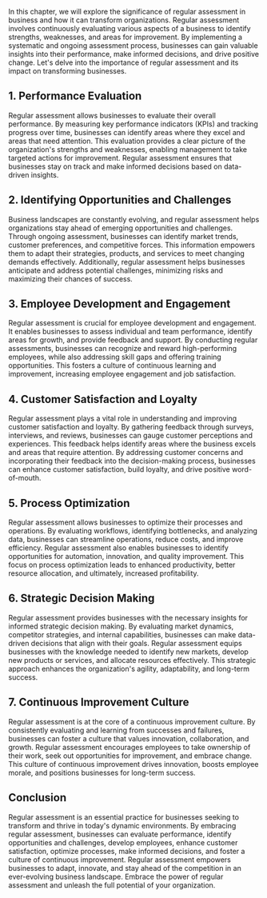 
In this chapter, we will explore the significance of regular assessment in business and how it can transform organizations. Regular assessment involves continuously evaluating various aspects of a business to identify strengths, weaknesses, and areas for improvement. By implementing a systematic and ongoing assessment process, businesses can gain valuable insights into their performance, make informed decisions, and drive positive change. Let's delve into the importance of regular assessment and its impact on transforming businesses.

## 1\. Performance Evaluation

Regular assessment allows businesses to evaluate their overall performance. By measuring key performance indicators (KPIs) and tracking progress over time, businesses can identify areas where they excel and areas that need attention. This evaluation provides a clear picture of the organization's strengths and weaknesses, enabling management to take targeted actions for improvement. Regular assessment ensures that businesses stay on track and make informed decisions based on data-driven insights.

## 2\. Identifying Opportunities and Challenges

Business landscapes are constantly evolving, and regular assessment helps organizations stay ahead of emerging opportunities and challenges. Through ongoing assessment, businesses can identify market trends, customer preferences, and competitive forces. This information empowers them to adapt their strategies, products, and services to meet changing demands effectively. Additionally, regular assessment helps businesses anticipate and address potential challenges, minimizing risks and maximizing their chances of success.

## 3\. Employee Development and Engagement

Regular assessment is crucial for employee development and engagement. It enables businesses to assess individual and team performance, identify areas for growth, and provide feedback and support. By conducting regular assessments, businesses can recognize and reward high-performing employees, while also addressing skill gaps and offering training opportunities. This fosters a culture of continuous learning and improvement, increasing employee engagement and job satisfaction.

## 4\. Customer Satisfaction and Loyalty

Regular assessment plays a vital role in understanding and improving customer satisfaction and loyalty. By gathering feedback through surveys, interviews, and reviews, businesses can gauge customer perceptions and experiences. This feedback helps identify areas where the business excels and areas that require attention. By addressing customer concerns and incorporating their feedback into the decision-making process, businesses can enhance customer satisfaction, build loyalty, and drive positive word-of-mouth.

## 5\. Process Optimization

Regular assessment allows businesses to optimize their processes and operations. By evaluating workflows, identifying bottlenecks, and analyzing data, businesses can streamline operations, reduce costs, and improve efficiency. Regular assessment also enables businesses to identify opportunities for automation, innovation, and quality improvement. This focus on process optimization leads to enhanced productivity, better resource allocation, and ultimately, increased profitability.

## 6\. Strategic Decision Making

Regular assessment provides businesses with the necessary insights for informed strategic decision making. By evaluating market dynamics, competitor strategies, and internal capabilities, businesses can make data-driven decisions that align with their goals. Regular assessment equips businesses with the knowledge needed to identify new markets, develop new products or services, and allocate resources effectively. This strategic approach enhances the organization's agility, adaptability, and long-term success.

## 7\. Continuous Improvement Culture

Regular assessment is at the core of a continuous improvement culture. By consistently evaluating and learning from successes and failures, businesses can foster a culture that values innovation, collaboration, and growth. Regular assessment encourages employees to take ownership of their work, seek out opportunities for improvement, and embrace change. This culture of continuous improvement drives innovation, boosts employee morale, and positions businesses for long-term success.

## Conclusion

Regular assessment is an essential practice for businesses seeking to transform and thrive in today's dynamic environments. By embracing regular assessment, businesses can evaluate performance, identify opportunities and challenges, develop employees, enhance customer satisfaction, optimize processes, make informed decisions, and foster a culture of continuous improvement. Regular assessment empowers businesses to adapt, innovate, and stay ahead of the competition in an ever-evolving business landscape. Embrace the power of regular assessment and unleash the full potential of your organization.
